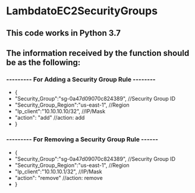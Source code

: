 # LambdatoEC2SecurityGroups
## This code works in Python 3.7

## The information received by the function should be as the following:

### --------- For Adding a Security Group Rule --------
- {
- "Security_Group":"sg-0a47d09070c824389",		//Security Group ID
- "Security_Group_Region":"us-east-1",				//Region
- "Ip_client":"10.10.10.10/32",    						//IP/Mask
- "action": "add"															//action: add
- }

### --------- For Removing a Security Group Rule ------
- {
- "Security_Group":"sg-0a47d09070c824389",		//Security Group ID
- "Security_Group_Region":"us-east-1",				//Region
- "Ip_client":"10.10.10.1/32",								//IP/Mask
- "action": "remove"													//action: remove
- }
